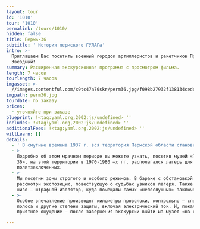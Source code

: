 ```yaml
---
layout: tour
id: '1010'
tour: '1010'
permalink: /tours/1010/
hidden: false
title: Пермь-36
subtitle: ' История пермского ГУЛАГа'
intro: >-
  Приглашаем Вас посетить военный городок артиллеристов и ракетчиков Прикамья –
  Звездный!
summary: Расширенная экскурсионная программа с просмотром фильма.
length: 7 часов
tourlength: 7 часов
imgasset: >-
  //images.contentful.com/x9tc47a70skr/perm36.jpg/f098b27932f138134cedcc9a9bc9da3a/perm36.jpg
imgpath: perm36.jpg
tourdate: по заказу
prices:
  - уточняйте при заказе
blueprint: !<tag:yaml.org,2002:js/undefined> ''
includes: !<tag:yaml.org,2002:js/undefined> ''
additionalFees: !<tag:yaml.org,2002:js/undefined> ''
willLearn: []
details:
  - ' В смутные времена 1937 г. вся территория Пермской области становится фактически учреждением ГУЛАГа. «Край волчих стай» - так называли заключенные Прикаье. И на это были основания – побеги из лесных лагерей были практически невозможны. У огромной части пермской интеллигенции – от инженеров до балерин и преподавателей - в биографии вы увидите - «был осужден», «отбывал наказание»…'
  - >-
    Подробно об этом мрачном периоде вы можете узнать, посетив музей «Пермь –
    36», на этой территории в 1970-1980 –х гг. располагался лагерь для
    политзаключенных.
  - >-
    Мы посетим зоны строгого и особого режимов. В бараке с обстановкой тех лет
    рассмотри экспозицию, повествующую о судьбах узников лагеря. Также увидим
    шизо – штрафной изолятор, куда помещали самых «непослушных» заключенных.
  - >-
    Особое впечатление производят километры проволоки, контрольно – следовая
    полоса и другие степени защиты, включая электрический ток. И, пожалуй, самое
    приятное ощущение – после завершения экскурсии выйти из музея «на свободу». 

---
```

